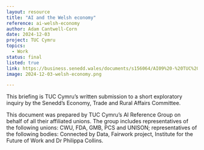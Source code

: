 ```yaml
---
layout: resource
title: "AI and the Welsh economy"
reference: ai-welsh-economy
author: Adam Cantwell-Corn
date: 2024-12-03
project: TUC Cymru
topics:
  - Work
status: final
listed: true
link: https://business.senedd.wales/documents/s156064/AI09%20-%20TUC%20Cymru.pdf
image: 2024-12-03-welsh-economy.png

---
```

This briefing is TUC Cymru’s written submission to a short exploratory inquiry by the Senedd’s Economy, Trade and Rural Affairs Committee.

This document was prepared by TUC Cymru’s AI Reference Group on behalf of all their affiliated unions. The group includes representatives of the following unions: CWU, FDA, GMB, PCS and UNISON; representatives of the following bodies: Connected by Data, Fairwork project, Institute for the Future of Work and Dr Philippa Collins.